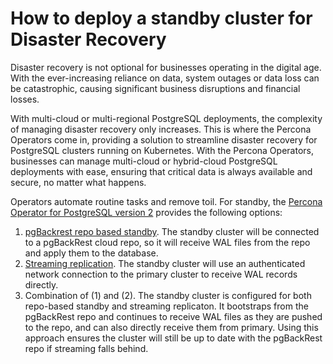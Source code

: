 # How to deploy a standby cluster for Disaster Recovery

Disaster recovery is not optional for businesses operating in the digital age. With the ever-increasing reliance on data, system outages or data loss can be catastrophic, causing significant business disruptions and financial losses.

With multi-cloud or multi-regional PostgreSQL deployments, the complexity of managing disaster recovery only increases. This is where the Percona Operators come in, providing a solution to streamline disaster recovery for PostgreSQL clusters running on Kubernetes. With the Percona Operators, businesses can manage multi-cloud or hybrid-cloud PostgreSQL deployments with ease, ensuring that critical data is always available and secure, no matter what happens.

Operators automate routine tasks and remove toil. For standby, the [Percona Operator for PostgreSQL version 2](index.md) provides the following options:

1. [pgBackrest repo based standby](standby-backup.md). The standby cluster will be connected to a pgBackRest cloud repo, so it will receive WAL files from the repo and apply them to the database.
2. [Streaming replication](standby-streaming.md). The standby cluster will use an authenticated network connection to the primary cluster to receive WAL records directly.
3. Combination of (1) and (2). The standby cluster is configured for both repo-based standby and streaming replicaton. It bootstraps from the pgBackRest repo and continues to receive WAL files as they are pushed to the repo, and can also directly receive them from primary. Using this approach ensures the cluster will still be up to date with the pgBackRest repo if streaming falls behind.
